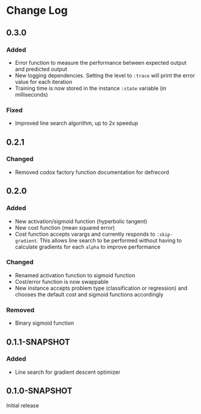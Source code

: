 # Change Log

## 0.3.0
### Added
- Error function to measure the performance between expected output and predicted output
- New logging dependencies. Setting the level to `:trace` will print the error value for each
  iteration
- Training time is now stored in the instance `:state` variable (in milliseconds)

### Fixed
- Improved line search algorithm, up to 2x speedup

## 0.2.1
### Changed
- Removed codox factory function documentation for defrecord

## 0.2.0
### Added
- New activation/sigmoid function (hyperbolic tangent)
- New cost function (mean squared error)
- Cost function accepts varargs and currently responds to `:skip-gradient`. This allows line search
  to be performed without having to calculate gradients for each `alpha` to improve performance

### Changed
- Renamed activation function to sigmoid function
- Cost/error function is now swappable
- New instance accepts problem type (classification or regression) and chooses the default cost and
  sigmoid functions accordingly

### Removed
- Binary sigmoid function

## 0.1.1-SNAPSHOT
### Added
- Line search for gradient descent optimizer

## 0.1.0-SNAPSHOT
Initial release
